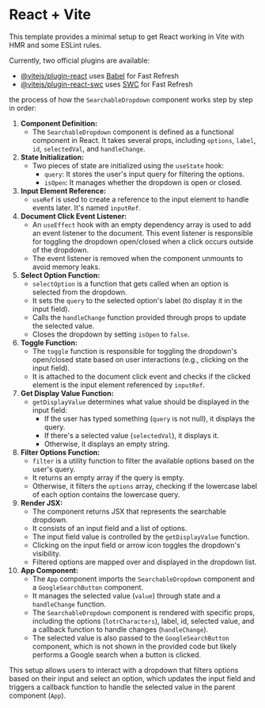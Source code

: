 # React + Vite

This template provides a minimal setup to get React working in Vite with HMR and some ESLint rules.

Currently, two official plugins are available:

- [@vitejs/plugin-react](https://github.com/vitejs/vite-plugin-react/blob/main/packages/plugin-react/README.md) uses [Babel](https://babeljs.io/) for Fast Refresh
- [@vitejs/plugin-react-swc](https://github.com/vitejs/vite-plugin-react-swc) uses [SWC](https://swc.rs/) for Fast Refresh

the process of how the `SearchableDropdown` component works step by step in order:

1. **Component Definition:**
    - The `SearchableDropdown` component is defined as a functional component in React. It takes several props, including `options`, `label`, `id`, `selectedVal`, and `handleChange`.
2. **State Initialization:**
    - Two pieces of state are initialized using the `useState` hook:
        - `query`: It stores the user's input query for filtering the options.
        - `isOpen`: It manages whether the dropdown is open or closed.
3. **Input Element Reference:**
    - `useRef` is used to create a reference to the input element to handle events later. It's named `inputRef`.
4. **Document Click Event Listener:**
    - An `useEffect` hook with an empty dependency array is used to add an event listener to the document. This event listener is responsible for toggling the dropdown open/closed when a click occurs outside of the dropdown.
    - The event listener is removed when the component unmounts to avoid memory leaks.
5. **Select Option Function:**
    - `selectOption` is a function that gets called when an option is selected from the dropdown.
    - It sets the `query` to the selected option's label (to display it in the input field).
    - Calls the `handleChange` function provided through props to update the selected value.
    - Closes the dropdown by setting `isOpen` to `false`.
6. **Toggle Function:**
    - The `toggle` function is responsible for toggling the dropdown's open/closed state based on user interactions (e.g., clicking on the input field).
    - It is attached to the document click event and checks if the clicked element is the input element referenced by `inputRef`.
7. **Get Display Value Function:**
    - `getDisplayValue` determines what value should be displayed in the input field:
        - If the user has typed something (`query` is not null), it displays the query.
        - If there's a selected value (`selectedVal`), it displays it.
        - Otherwise, it displays an empty string.
8. **Filter Options Function:**
    - `filter` is a utility function to filter the available options based on the user's query.
    - It returns an empty array if the query is empty.
    - Otherwise, it filters the `options` array, checking if the lowercase label of each option contains the lowercase query.
9. **Render JSX:**
    - The component returns JSX that represents the searchable dropdown.
    - It consists of an input field and a list of options.
    - The input field value is controlled by the `getDisplayValue` function.
    - Clicking on the input field or arrow icon toggles the dropdown's visibility.
    - Filtered options are mapped over and displayed in the dropdown list.
10. **App Component:**
    - The `App` component imports the `SearchableDropdown` component and a `GoogleSearchButton` component.
    - It manages the selected value (`value`) through state and a `handleChange` function.
    - The `SearchableDropdown` component is rendered with specific props, including the options (`lotrCharacters`), label, id, selected value, and a callback function to handle changes (`handleChange`).
    - The selected value is also passed to the `GoogleSearchButton` component, which is not shown in the provided code but likely performs a Google search when a button is clicked.

This setup allows users to interact with a dropdown that filters options based on their input and select an option, which updates the input field and triggers a callback function to handle the selected value in the parent component (`App`).
